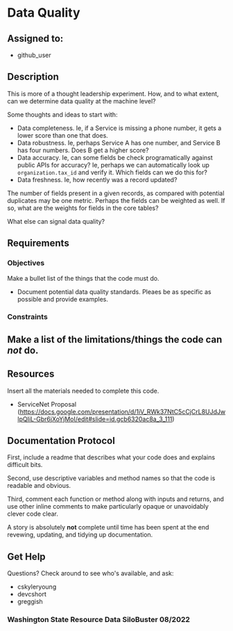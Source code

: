 # Data Quality

## Assigned to:
- github_user

## Description
This is more of a thought leadership experiment. How, and to what extent, can we determine data quality at the machine level?

Some thoughts and ideas to start with:
- Data completeness. Ie, if a Service is missing a phone number, it gets a lower score than one that does.
- Data robustness. Ie, perhaps Service A has one number, and Service B has four numbers. Does B get a higher score?
- Data accuracy. Ie, can some fields be check programatically against public APIs for accuracy? Ie, perhaps we can automatically look up `organization.tax_id` and verify it. Which fields can we do this for?
- Data freshness. Ie, how recently was a record updated?

The number of fields present in a given records, as compared with potential duplicates may be one metric. Perhaps the fields can be weighted as well. If so, what are the weights for fields in the core tables?

What else can signal data quality?

## Requirements

### Objectives
Make a bullet list of the things that the code must do.
- Document potential data quality standards. Pleaes be as specific as possible and provide examples.

### Constraints
Make a list of the limitations/things the code can _not_ do.
- 

## Resources
Insert all the materials needed to complete this code.
- ServiceNet Proposal (https://docs.google.com/presentation/d/1iV_RWk37NtC5cCjCrL8UJdJwlpQIiL-Gbr6jXoYjMoI/edit#slide=id.gcb6320ac8a_3_111)

## Documentation Protocol
First, include a readme that describes what your code does and explains difficult bits.

Second, use descriptive variables and method names so that the code is readable and obvious.

Third, comment each function or method along with inputs and returns, and use other inline comments to make particularly opaque or unavoidably clever code clear.

A story is absolutely __not__ complete until time has been spent at the end revewing, updating, and tidying up documentation.

## Get Help
Questions? Check around to see who's available, and ask:
- cskyleryoung
- devcshort
- greggish

### Washington State Resource Data SiloBuster 08/2022